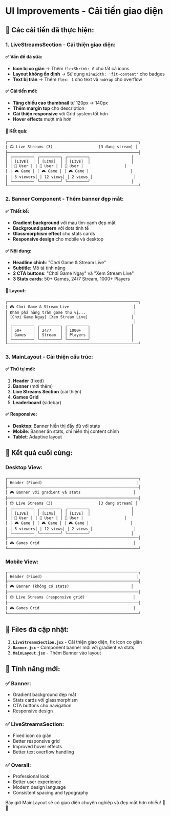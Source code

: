 # UI Improvements - Cải tiến giao diện

## 🎨 **Các cải tiến đã thực hiện:**

### 1. **LiveStreamsSection - Cải thiện giao diện:**

#### ✅ **Vấn đề đã sửa:**
- **Icon bị co giãn** → Thêm `flexShrink: 0` cho tất cả icons
- **Layout không ổn định** → Sử dụng `minWidth: 'fit-content'` cho badges
- **Text bị tràn** → Thêm `flex: 1` cho text và `noWrap` cho overflow

#### ✅ **Cải tiến mới:**
- **Tăng chiều cao thumbnail** từ 120px → 140px
- **Thêm margin top** cho description
- **Cải thiện responsive** với Grid system tốt hơn
- **Hover effects** mượt mà hơn

#### 🎯 **Kết quả:**
```
┌─────────────────────────────────────────────────────────┐
│ 📺 Live Streams (3)                    [3 đang stream] │
├─────────────────────────────────────────────────────────┤
│ ┌─────────┐ ┌─────────┐ ┌─────────┐                  │
│ │ [LIVE]  │ │ [LIVE]  │ │ [LIVE]  │                  │
│ │ 👤 User │ │ 👤 User │ │ 👤 User │                  │
│ │ 🎮 Game │ │ 🎮 Game │ │ 🎮 Game │                  │
│ │ 5 viewers│ │ 12 views│ │ 2 views │                  │
│ └─────────┘ └─────────┘ └─────────┘                  │
└─────────────────────────────────────────────────────────┘
```

### 2. **Banner Component - Thêm banner đẹp mắt:**

#### ✅ **Thiết kế:**
- **Gradient background** với màu tím-xanh đẹp mắt
- **Background pattern** với dots tinh tế
- **Glassmorphism effect** cho stats cards
- **Responsive design** cho mobile và desktop

#### ✅ **Nội dung:**
- **Headline chính**: "Chơi Game & Stream Live"
- **Subtitle**: Mô tả tính năng
- **2 CTA buttons**: "Chơi Game Ngay" và "Xem Stream Live"
- **3 Stats cards**: 50+ Games, 24/7 Stream, 1000+ Players

#### 🎯 **Layout:**
```
┌─────────────────────────────────────────────────────────┐
│ 🎮 Chơi Game & Stream Live                            │
│ Khám phá hàng trăm game thú vị...                     │
│ [Chơi Game Ngay] [Xem Stream Live]                   │
│                                                       │
│ ┌─────────┐ ┌─────────┐ ┌─────────┐                  │
│ │ 50+     │ │ 24/7    │ │ 1000+   │                  │
│ │ Games   │ │ Stream  │ │ Players │                  │
│ └─────────┘ └─────────┘ └─────────┘                  │
└─────────────────────────────────────────────────────────┘
```

### 3. **MainLayout - Cải thiện cấu trúc:**

#### ✅ **Thứ tự mới:**
1. **Header** (fixed)
2. **Banner** (mới thêm)
3. **Live Streams Section** (cải thiện)
4. **Games Grid**
5. **Leaderboard** (sidebar)

#### ✅ **Responsive:**
- **Desktop**: Banner hiển thị đầy đủ với stats
- **Mobile**: Banner ẩn stats, chỉ hiển thị content chính
- **Tablet**: Adaptive layout

## 🚀 **Kết quả cuối cùng:**

### **Desktop View:**
```
┌─────────────────────────────────────────────────────────┐
│ Header (Fixed)                                         │
├─────────────────────────────────────────────────────────┤
│ 🎮 Banner với gradient và stats                       │
├─────────────────────────────────────────────────────────┤
│ 📺 Live Streams (3)                    [3 đang stream] │
│ ┌─────────┐ ┌─────────┐ ┌─────────┐                  │
│ │ [LIVE]  │ │ [LIVE]  │ │ [LIVE]  │                  │
│ │ 👤 User │ │ 👤 User │ │ 👤 User │                  │
│ │ 🎮 Game │ │ 🎮 Game │ │ 🎮 Game │                  │
│ │ 5 viewers│ │ 12 views│ │ 2 views │                  │
│ └─────────┘ └─────────┘ └─────────┘                  │
├─────────────────────────────────────────────────────────┤
│ 🎮 Games Grid                                         │
└─────────────────────────────────────────────────────────┘
```

### **Mobile View:**
```
┌─────────────────────────────────────────────────────────┐
│ Header (Fixed)                                         │
├─────────────────────────────────────────────────────────┤
│ 🎮 Banner (không có stats)                           │
├─────────────────────────────────────────────────────────┤
│ 📺 Live Streams (responsive grid)                     │
├─────────────────────────────────────────────────────────┤
│ 🎮 Games Grid                                         │
└─────────────────────────────────────────────────────────┘
```

## 📁 **Files đã cập nhật:**

1. **`LiveStreamsSection.jsx`** - Cải thiện giao diện, fix icon co giãn
2. **`Banner.jsx`** - Component banner mới với gradient và stats
3. **`MainLayout.jsx`** - Thêm Banner vào layout

## 🎯 **Tính năng mới:**

### ✅ **Banner:**
- Gradient background đẹp mắt
- Stats cards với glassmorphism
- CTA buttons cho navigation
- Responsive design

### ✅ **LiveStreamsSection:**
- Fixed icon co giãn
- Better responsive grid
- Improved hover effects
- Better text overflow handling

### ✅ **Overall:**
- Professional look
- Better user experience
- Modern design language
- Consistent spacing and typography

Bây giờ MainLayout sẽ có giao diện chuyên nghiệp và đẹp mắt hơn nhiều! 🎨✨ 